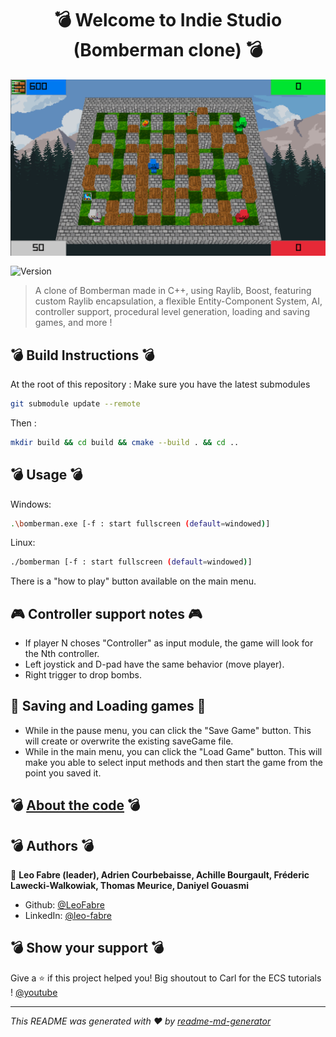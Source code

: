 <h1 align="center">💣 Welcome to Indie Studio (Bomberman clone) 💣</h1>
<img align="center" alt="Screenshot" src="./screenshot.png">
<p>
  <img align="center" alt="Version" src="https://img.shields.io/badge/version-release-blue.svg?cacheSeconds=2592000" />
</p>

> A clone of Bomberman made in C++, using Raylib, Boost, featuring custom Raylib encapsulation, a flexible Entity-Component System, AI, controller support, procedural level generation, loading and saving games, and more !

## 💣 Build Instructions 💣

At the root of this repository :
Make sure you have the latest submodules
```sh
git submodule update --remote
```

Then :
```sh
mkdir build && cd build && cmake --build . && cd ..
```

## 💣 Usage 💣

Windows:
```sh
.\bomberman.exe [-f : start fullscreen (default=windowed)]
```
Linux:
```sh
./bomberman [-f : start fullscreen (default=windowed)]
```

There is a "how to play" button available on the main menu.

## 🎮 Controller support notes 🎮

* If player N choses "Controller" as input module, the game will look for the Nth controller.  
* Left joystick and D-pad have the same behavior (move player).
* Right trigger to drop bombs.

## 💾 Saving and Loading games 💾

* While in the pause menu, you can click the "Save Game" button. This will create or overwrite the existing saveGame file.
* While in the main menu, you can click the "Load Game" button. This will make you able to select input methods and then start the game from the point you saved it.

## 💣 [About the code](./about.md) 💣

## 💣 Authors 💣

👤 **Leo Fabre (leader), Adrien Courbebaisse, Achille Bourgault, Fréderic Lawecki-Walkowiak, Thomas Meurice, Daniyel Gouasmi**

* Github: [@LeoFabre](https://github.com/LeoFabre)
* LinkedIn: [@leo-fabre](https://linkedin.com/in/leo-fabre)

## 💣 Show your support 💣

Give a ⭐️ if this project helped you!
Big shoutout to Carl for the ECS tutorials ! [@youtube](https://www.youtube.com/watch?v=QQzAHcojEKg&list=PLhfAbcv9cehhkG7ZQK0nfIGJC_C-wSLrx)

***
_This README was generated with ❤️ by [readme-md-generator](https://github.com/kefranabg/readme-md-generator)_
